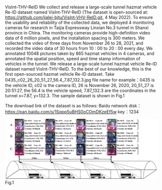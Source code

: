 VisInt-THV-ReID
We collect and release a large-scale tunnel hazmat vehicle Re-ID dataset named VisInt-THV-ReID (The dataset is open-sourced at: https://github.com/jialei-bjtu/VisInt-VHV-ReID.git, 4 May 2022). To ensure the usability and reliability of the collected data, we deployed 4 monitoring cameras for research in Taijia Expressway Linxian No.3 tunnel in Shanxi province in China. The monitoring cameras provide high-definition video data of 6 million pixels, and the installation spacing is 300 meters. We collected the video of three days from November 26 to 28, 2021, and recorded the video data of 30 hours from 10 : 00 to 20 : 00 every day. We annotated 10048 pictures taken by 865 hazmat vehicles in 4 cameras, and annotated the spatial position, speed and time stamp information of vehicles in the tunnel. We release a large-scale tunnel hazmat vehicle Re-ID dataset named VisInt-THV-ReID. To the best of our knowledge, this is the first open-sourced hazmat vehicle Re-ID dataset. 
Take 0435_c02_26_20_51_27_56.4_7.87_132.3.jpg file name for example：0435 is the vehicle ID, c02 is the camera ID, 26 is November 26, 2020, 20_51_27 is 20:51:27, the 56.4 is the vehicle speed, 7.87_132.3 are the coordinates in the tunnel x=7.87, y=132.3.
The sample dataset is shown in Fig.1

The download link of the dataset is as follows:
Baidu network disk：https://pan.baidu.com/s/1Sqpp5uBHS0oCOmDKzeEf5w key：1234

![Image text](https://raw.githubusercontent.com/jialei-bjtu/VisInt-THV-ReID/main/fig5.jpg)
Fig.1
